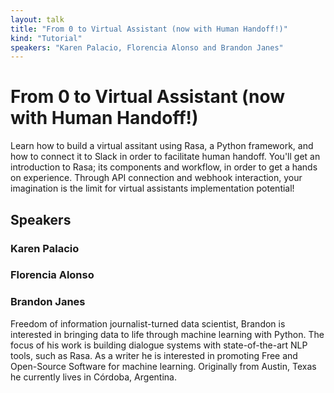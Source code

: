 ```yaml
---
layout: talk
title: "From 0 to Virtual Assistant (now with Human Handoff!)"
kind: "Tutorial"
speakers: "Karen Palacio, Florencia Alonso and Brandon Janes"
---
```


# From 0 to Virtual Assistant (now with Human Handoff!)

Learn how to build a virtual assitant using Rasa, a Python framework, and how to connect it to Slack in order to facilitate human handoff. You'll get an introduction to Rasa; its components and workflow, in order to get a hands on experience. Through API connection and webhook interaction, your imagination is the limit for virtual assistants implementation potential!

## Speakers

### Karen Palacio



### Florencia Alonso



### Brandon Janes

Freedom of information journalist-turned data scientist, Brandon is interested in bringing data to life through machine learning with Python. The focus of his work is building dialogue systems with state-of-the-art NLP tools, such as Rasa. As a writer he is interested in promoting Free and Open-Source Software for machine learning. Originally from Austin, Texas he currently lives in Córdoba, Argentina.
